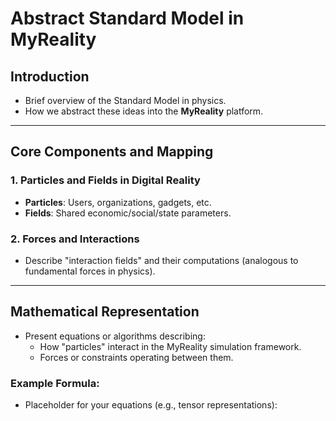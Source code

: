 # Abstract Standard Model in MyReality

## Introduction
- Brief overview of the Standard Model in physics.
- How we abstract these ideas into the **MyReality** platform.

---

## Core Components and Mapping
### 1. Particles and Fields in Digital Reality
- **Particles**: Users, organizations, gadgets, etc.
- **Fields**: Shared economic/social/state parameters.

### 2. Forces and Interactions
- Describe "interaction fields" and their computations (analogous to fundamental forces in physics).

---

## Mathematical Representation
- Present equations or algorithms describing:
  - How "particles" interact in the MyReality simulation framework.
  - Forces or constraints operating between them.

### Example Formula:
- Placeholder for your equations (e.g., tensor representations):